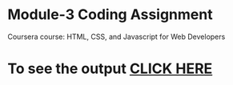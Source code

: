 # Module-3 Coding Assignment

Coursera course: HTML, CSS, and Javascript for Web Developers

# To see the output [CLICK HERE](https://iaditya28.github.io/Coursera/Assignments/Module3/index.html)
